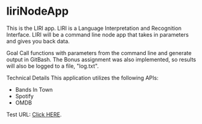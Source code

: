 # liriNodeApp
This is the LIRI app.  LIRI is a Language Interpretation and Recognition Interface. LIRI will be a command line node app that takes in parameters and gives you back data.

Goal
Call functions with parameters from the command line and generate output in GitBash.  The Bonus assignment was also implemented, so results will also be logged to a file, "log.txt".  

Technical Details
This application utilizes the following APIs:

* Bands In Town
* Spotify
* OMDB

Test URL:  [Click HERE](https://drive.google.com/open?id=1fjm3pj0Fic4sc1C2VX2RjvNjjJZP_ZOc).

